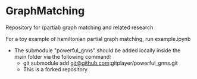 # GraphMatching
Repository for (partial) graph matching and related research

For a toy example of hamiltonian partial graph matching, run example.ipynb

- The submodule "powerful_gnns" should be added locally inside the main folder via the following command:
  - git submodule add git@github.com:gitplayer/powerful_gnns.git
  - This is a forked repository
